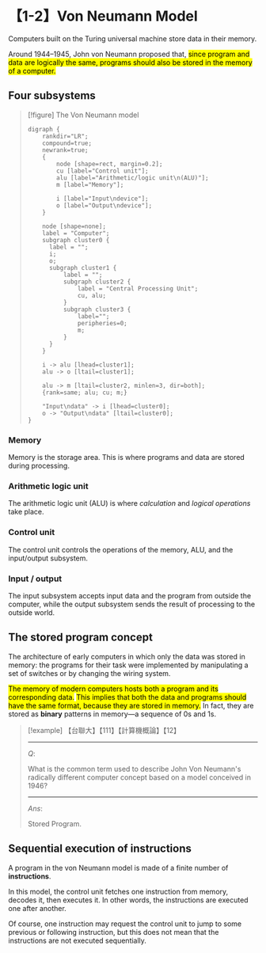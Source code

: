 # 【1-2】Von Neumann Model

Computers built on the Turing universal machine store data in their memory.

Around 1944–1945, John von Neumann proposed that, <mark>since program and data are logically the same, programs should also be stored in the memory of a computer.</mark>

## Four subsystems

> [!figure]
> The Von Neumann model
>
> ```graphviz
> digraph {
>     rankdir="LR";
>     compound=true;
>     newrank=true;
>     {
>         node [shape=rect, margin=0.2];
>         cu [label="Control unit"];
>         alu [label="Arithmetic/logic unit\n(ALU)"];
>         m [label="Memory"];
>   
>         i [label="Input\ndevice"];
>         o [label="Output\ndevice"];
>     }
>   
>     node [shape=none];
>     label = "Computer";
>     subgraph cluster0 {
>       label = "";
>       i;
>       o;
>       subgraph cluster1 {
>           label = "";
>           subgraph cluster2 {
>               label = "Central Processing Unit";
>               cu, alu;
>           }
>           subgraph cluster3 {
>               label="";
>               peripheries=0;
>               m;
>           }
>       }
>     }
>   
>     i -> alu [lhead=cluster1];
>     alu -> o [ltail=cluster1];
>   
>     alu -> m [ltail=cluster2, minlen=3, dir=both];
>     {rank=same; alu; cu; m;}
> 
>     "Input\ndata" -> i [lhead=cluster0];
>     o -> "Output\ndata" [ltail=cluster0];
> }
> ```

### Memory

Memory is the storage area. This is where programs and data are stored during processing.

### Arithmetic logic unit

The arithmetic logic unit (ALU) is where *calculation* and *logical operations* take place.

### Control unit

The control unit controls the operations of the memory, ALU, and the input/output subsystem.

### Input / output

The input subsystem accepts input data and the program from outside the computer, while the output subsystem sends the result of processing to the outside world.

## The stored program concept

The architecture of early computers in which only the data was stored in memory: the programs for their task were implemented by manipulating a set of switches or by changing the wiring system.

<mark>The memory of modern computers hosts both a program and its corresponding data.</mark> <mark>This implies that both the data and programs should have the same format, because they are stored in memory.</mark> In fact, they are stored as **binary** patterns in memory—a sequence of 0s and 1s.

> [!example]
> 【台聯大】【111】【計算機概論】【12】
>
> ---
>
> $Q:$
>
> What is the common term used to describe John Von Neumann's radically different computer concept based on a model conceived in 1946?
>
> ---
>
> $Ans:$
>
> Stored Program.

## Sequential execution of instructions

A program in the von Neumann model is made of a finite number of **instructions**.

In this model, the control unit fetches one instruction from memory, decodes it, then executes it. In other words, the instructions are executed one after another.

Of course, one instruction may request the control unit to jump to some previous or following instruction, but this does not mean that the instructions are not executed sequentially.
